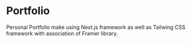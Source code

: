 # Portfolio
Personal Portfolio make using Next.js framework as well as Tailwing CSS framework with association of Framer library.
